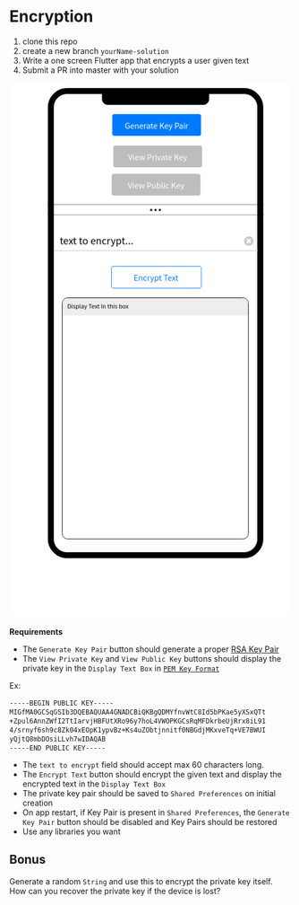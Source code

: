 # Encryption
1. clone this repo
2. create a new branch `yourName-solution`
3. Write a one screen Flutter app that encrypts a user given text 
4. Submit a PR into master with your solution

![encrypt](flutter-code.png)

**Requirements**

- The `Generate Key Pair` button should generate a proper [RSA Key Pair](https://en.wikipedia.org/wiki/RSA_(cryptosystem))
- The `View Private Key` and `View Public Key` buttons should display the private key in the `Display Text Box` in [`PEM Key Format`](https://en.wikipedia.org/wiki/Privacy-Enhanced_Mail)

Ex:
```
-----BEGIN PUBLIC KEY-----
MIGfMA0GCSqGSIb3DQEBAQUAA4GNADCBiQKBgQDMYfnvWtC8Id5bPKae5yXSxQTt
+Zpul6AnnZWfI2TtIarvjHBFUtXRo96y7hoL4VWOPKGCsRqMFDkrbeUjRrx8iL91
4/srnyf6sh9c8Zk04xEOpK1ypvBz+Ks4uZObtjnnitf0NBGdjMKxveTq+VE7BWUI
yQjtQ8mbDOsiLLvh7wIDAQAB
-----END PUBLIC KEY-----
```

- The `text to encrypt` field should accept max 60 characters long. 
- The `Encrypt Text` button should encrypt the given text and display the encrypted text in the `Display Text Box`
- The private key pair should be saved to `Shared Preferences` on initial creation
- On app restart, if Key Pair is present in `Shared Preferences`, the `Generate Key Pair` button should be disabled and Key Pairs should be restored
- Use any libraries you want

## Bonus
Generate a random `String` and use this to encrypt the private key itself. How can you recover the private key if the device is lost?